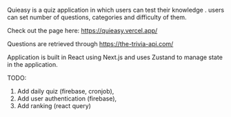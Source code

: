 Quieasy is a quiz application in which users can test their knowledge . users can set number of questions, categories and difficulty of them.

Check out the page here: https://quieasy.vercel.app/

Questions are retrieved through https://the-trivia-api.com/

Application is built in React using Next.js and uses Zustand to manage state in the application.

TODO:
1. Add daily quiz (firebase, cronjob),
2. Add user authentication (firebase),
3. Add ranking (react query)
